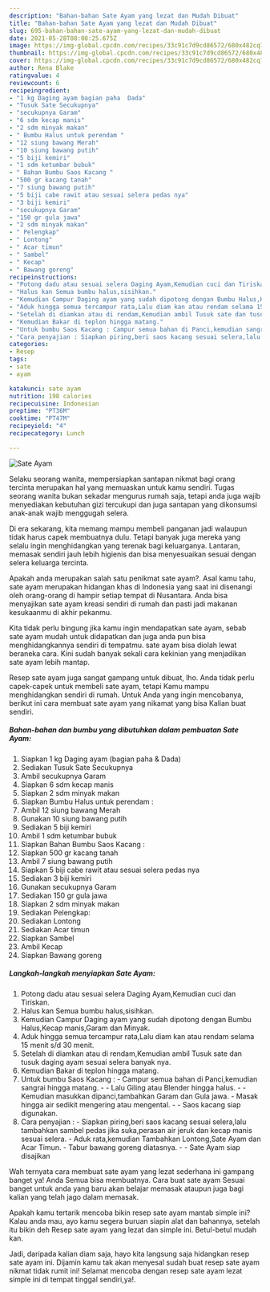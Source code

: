 ```yaml
---
description: "Bahan-bahan Sate Ayam yang lezat dan Mudah Dibuat"
title: "Bahan-bahan Sate Ayam yang lezat dan Mudah Dibuat"
slug: 695-bahan-bahan-sate-ayam-yang-lezat-dan-mudah-dibuat
date: 2021-05-28T08:08:25.675Z
image: https://img-global.cpcdn.com/recipes/33c91c7d9cd86572/680x482cq70/sate-ayam-foto-resep-utama.jpg
thumbnail: https://img-global.cpcdn.com/recipes/33c91c7d9cd86572/680x482cq70/sate-ayam-foto-resep-utama.jpg
cover: https://img-global.cpcdn.com/recipes/33c91c7d9cd86572/680x482cq70/sate-ayam-foto-resep-utama.jpg
author: Rena Blake
ratingvalue: 4
reviewcount: 6
recipeingredient:
- "1 kg Daging ayam bagian paha  Dada"
- "Tusuk Sate Secukupnya"
- "secukupnya Garam"
- "6 sdm kecap manis"
- "2 sdm minyak makan"
- " Bumbu Halus untuk perendam "
- "12 siung bawang Merah"
- "10 siung bawang putih"
- "5 biji kemiri"
- "1 sdm ketumbar bubuk"
- " Bahan Bumbu Saos Kacang "
- "500 gr kacang tanah"
- "7 siung bawang putih"
- "5 biji cabe rawit atau sesuai selera pedas nya"
- "3 biji kemiri"
- "secukupnya Garam"
- "150 gr gula jawa"
- "2 sdm minyak makan"
- " Pelengkap"
- " Lontong"
- " Acar timun"
- " Sambel"
- " Kecap"
- " Bawang goreng"
recipeinstructions:
- "Potong dadu atau sesuai selera Daging Ayam,Kemudian cuci dan Tiriskan."
- "Halus kan Semua bumbu halus,sisihkan."
- "Kemudian Campur Daging ayam yang sudah dipotong dengan Bumbu Halus,Kecap manis,Garam dan Minyak."
- "Aduk hingga semua tercampur rata,Lalu diam kan atau rendam selama 15 menit s/d 30 menit."
- "Setelah di diamkan atau di rendam,Kemudian ambil Tusuk sate dan tusuk daging ayam sesuai selera banyak nya."
- "Kemudian Bakar di teplon hingga matang."
- "Untuk bumbu Saos Kacang : Campur semua bahan di Panci,kemudian sangrai hingga matang.  Lalu Giling atau Blender hingga halus.  Kemudian masukkan dipanci,tambahkan Garam dan Gula jawa. Masak hingga air sedikit mengering atau mengental.  Saos kacang siap digunakan."
- "Cara penyajian : Siapkan piring,beri saos kacang sesuai selera,lalu tambahkan sambel pedas jika suka,perasan air jeruk dan kecap manis sesuai selera. Aduk rata,kemudian Tambahkan Lontong,Sate Ayam dan Acar Timun. Tabur bawang goreng diatasnya.  Sate Ayam siap disajikan"
categories:
- Resep
tags:
- sate
- ayam

katakunci: sate ayam 
nutrition: 198 calories
recipecuisine: Indonesian
preptime: "PT36M"
cooktime: "PT47M"
recipeyield: "4"
recipecategory: Lunch

---
```



![Sate Ayam](https://img-global.cpcdn.com/recipes/33c91c7d9cd86572/680x482cq70/sate-ayam-foto-resep-utama.jpg)

Selaku seorang wanita, mempersiapkan santapan nikmat bagi orang tercinta merupakan hal yang memuaskan untuk kamu sendiri. Tugas seorang  wanita bukan sekadar mengurus rumah saja, tetapi anda juga wajib menyediakan kebutuhan gizi tercukupi dan juga santapan yang dikonsumsi anak-anak wajib menggugah selera.

Di era  sekarang, kita memang mampu membeli panganan jadi walaupun tidak harus capek membuatnya dulu. Tetapi banyak juga mereka yang selalu ingin menghidangkan yang terenak bagi keluarganya. Lantaran, memasak sendiri jauh lebih higienis dan bisa menyesuaikan sesuai dengan selera keluarga tercinta. 



Apakah anda merupakan salah satu penikmat sate ayam?. Asal kamu tahu, sate ayam merupakan hidangan khas di Indonesia yang saat ini disenangi oleh orang-orang di hampir setiap tempat di Nusantara. Anda bisa menyajikan sate ayam kreasi sendiri di rumah dan pasti jadi makanan kesukaanmu di akhir pekanmu.

Kita tidak perlu bingung jika kamu ingin mendapatkan sate ayam, sebab sate ayam mudah untuk didapatkan dan juga anda pun bisa menghidangkannya sendiri di tempatmu. sate ayam bisa diolah lewat beraneka cara. Kini sudah banyak sekali cara kekinian yang menjadikan sate ayam lebih mantap.

Resep sate ayam juga sangat gampang untuk dibuat, lho. Anda tidak perlu capek-capek untuk membeli sate ayam, tetapi Kamu mampu menghidangkan sendiri di rumah. Untuk Anda yang ingin mencobanya, berikut ini cara membuat sate ayam yang nikamat yang bisa Kalian buat sendiri.

<!--inarticleads1-->

##### Bahan-bahan dan bumbu yang dibutuhkan dalam pembuatan Sate Ayam:

1. Siapkan 1 kg Daging ayam (bagian paha &amp; Dada)
1. Sediakan Tusuk Sate Secukupnya
1. Ambil secukupnya Garam
1. Siapkan 6 sdm kecap manis
1. Siapkan 2 sdm minyak makan
1. Siapkan  Bumbu Halus untuk perendam :
1. Ambil 12 siung bawang Merah
1. Gunakan 10 siung bawang putih
1. Sediakan 5 biji kemiri
1. Ambil 1 sdm ketumbar bubuk
1. Siapkan  Bahan Bumbu Saos Kacang :
1. Siapkan 500 gr kacang tanah
1. Ambil 7 siung bawang putih
1. Siapkan 5 biji cabe rawit atau sesuai selera pedas nya
1. Sediakan 3 biji kemiri
1. Gunakan secukupnya Garam
1. Sediakan 150 gr gula jawa
1. Siapkan 2 sdm minyak makan
1. Sediakan  Pelengkap:
1. Sediakan  Lontong
1. Sediakan  Acar timun
1. Siapkan  Sambel
1. Ambil  Kecap
1. Siapkan  Bawang goreng




<!--inarticleads2-->

##### Langkah-langkah menyiapkan Sate Ayam:

1. Potong dadu atau sesuai selera Daging Ayam,Kemudian cuci dan Tiriskan.
1. Halus kan Semua bumbu halus,sisihkan.
1. Kemudian Campur Daging ayam yang sudah dipotong dengan Bumbu Halus,Kecap manis,Garam dan Minyak.
1. Aduk hingga semua tercampur rata,Lalu diam kan atau rendam selama 15 menit s/d 30 menit.
1. Setelah di diamkan atau di rendam,Kemudian ambil Tusuk sate dan tusuk daging ayam sesuai selera banyak nya.
1. Kemudian Bakar di teplon hingga matang.
1. Untuk bumbu Saos Kacang : - Campur semua bahan di Panci,kemudian sangrai hingga matang. -  - Lalu Giling atau Blender hingga halus. -  - Kemudian masukkan dipanci,tambahkan Garam dan Gula jawa. - Masak hingga air sedikit mengering atau mengental. -  - Saos kacang siap digunakan.
1. Cara penyajian : - Siapkan piring,beri saos kacang sesuai selera,lalu tambahkan sambel pedas jika suka,perasan air jeruk dan kecap manis sesuai selera. - Aduk rata,kemudian Tambahkan Lontong,Sate Ayam dan Acar Timun. - Tabur bawang goreng diatasnya. -  - Sate Ayam siap disajikan




Wah ternyata cara membuat sate ayam yang lezat sederhana ini gampang banget ya! Anda Semua bisa membuatnya. Cara buat sate ayam Sesuai banget untuk anda yang baru akan belajar memasak ataupun juga bagi kalian yang telah jago dalam memasak.

Apakah kamu tertarik mencoba bikin resep sate ayam mantab simple ini? Kalau anda mau, ayo kamu segera buruan siapin alat dan bahannya, setelah itu bikin deh Resep sate ayam yang lezat dan simple ini. Betul-betul mudah kan. 

Jadi, daripada kalian diam saja, hayo kita langsung saja hidangkan resep sate ayam ini. Dijamin kamu tak akan menyesal sudah buat resep sate ayam nikmat tidak rumit ini! Selamat mencoba dengan resep sate ayam lezat simple ini di tempat tinggal sendiri,ya!.

